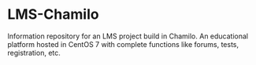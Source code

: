 # LMS-Chamilo
Information repository for an LMS project build in Chamilo. An educational platform hosted in CentOS 7 with complete functions like forums, tests, registration, etc.
